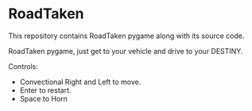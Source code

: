 # RoadTaken
This repository contains RoadTaken pygame along with its source code.

RoadTaken pygame, just get to your vehicle and drive to your DESTINY.

Controls:
- Convectional Right and Left to move.
- Enter to restart.
- Space to Horn
